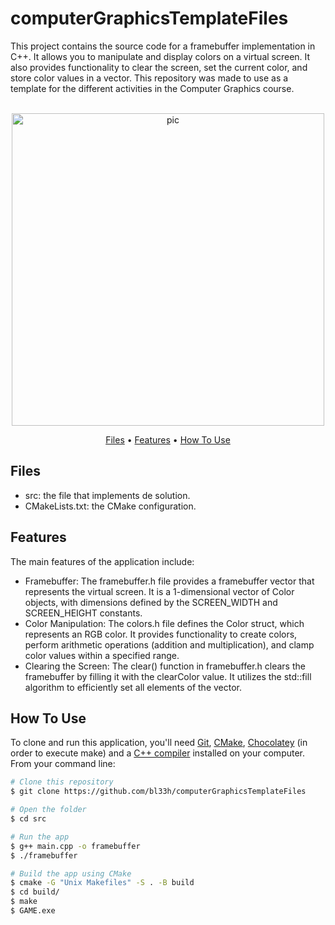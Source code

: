 # computerGraphicsTemplateFiles
This project contains the source code for a framebuffer implementation in C++. It allows you to manipulate and display colors on a virtual screen. It also provides functionality to clear the screen, set the current color, and store color values in a vector. This repository was made to use as a template for the different activities in the Computer Graphics course.

<p align="center">
  <br>
  <img src="https://res.cloudinary.com/practicaldev/image/fetch/s--K18o3cwe--/c_limit%2Cf_auto%2Cfl_progressive%2Cq_auto%2Cw_880/https://dev-to-uploads.s3.amazonaws.com/uploads/articles/r01ddc56dxmcjqpr7p1d.png" alt="pic" width="500">
  <br>
</p>
<p align="center" >
  <a href="#Files">Files</a> •
  <a href="#Features">Features</a> •
  <a href="#how-to-use">How To Use</a> 
</p>

## Files

- src: the file that implements de solution.
- CMakeLists.txt: the CMake configuration.

## Features
The main features of the application include:
- Framebuffer: The framebuffer.h file provides a framebuffer vector that represents the virtual screen. It is a 1-dimensional vector of Color objects, with dimensions defined by the SCREEN_WIDTH and SCREEN_HEIGHT constants.
- Color Manipulation: The colors.h file defines the Color struct, which represents an RGB color. It provides functionality to create colors, perform arithmetic operations (addition and multiplication), and clamp color values within a specified range.
- Clearing the Screen: The clear() function in framebuffer.h clears the framebuffer by filling it with the clearColor value. It utilizes the std::fill algorithm to efficiently set all elements of the vector.


## How To Use
To clone and run this application, you'll need [Git](https://git-scm.com), [CMake](https://cmake.org/download/), [Chocolatey](https://docs.chocolatey.org/en-us/choco/setup) (in order to execute make) and a [C++ compiler](https://www.fdi.ucm.es/profesor/luis/fp/devtools/mingw.html) installed on your computer. From your command line:

```bash
# Clone this repository
$ git clone https://github.com/bl33h/computerGraphicsTemplateFiles

# Open the folder
$ cd src

# Run the app
$ g++ main.cpp -o framebuffer
$ ./framebuffer

# Build the app using CMake
$ cmake -G "Unix Makefiles" -S . -B build
$ cd build/
$ make
$ GAME.exe
```
